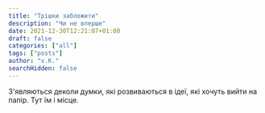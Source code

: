 ```yaml
---
title: "Трішки забложити"
description: "Чи не вперше"
date: 2021-12-30T12:21:07+01:00
draft: false
categories: ["all"]
tags: ["posts"]
author: "v.K."
searchHidden: false
---
```


З'являються деколи думки, які розвиваються в ідеї, які хочуть вийти на папір. Тут їм і місце.
